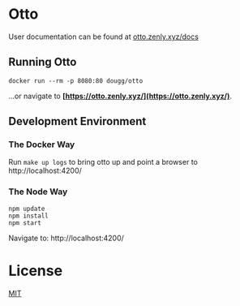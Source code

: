 # Otto

User documentation can be found at [otto.zenly.xyz/docs](https://otto.zenly.xyz/docs)

## Running Otto

```
docker run --rm -p 8080:80 dougg/otto
```
...or navigate to __[https://otto.zenly.xyz/](https://otto.zenly.xyz/)__.

## Development Environment

### The Docker Way

Run `make up logs` to bring otto up and point a browser to http://localhost:4200/

### The Node Way

```
npm update
npm install
npm start
```

Navigate to: http://localhost:4200/

# License

[MIT](https://github.com/douglas-gibbons/otto/blob/master/LICENSE)
